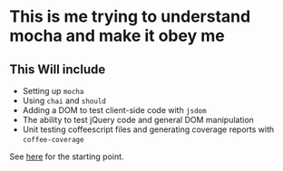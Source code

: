 # This is me trying to understand mocha and make it obey me

## This Will include
+ Setting up `mocha`
+ Using `chai` and `should`
+ Adding a DOM to test client-side code with `jsdom`
+ The ability to test jQuery code and general DOM manipulation
+ Unit testing coffeescript files and generating coverage reports with `coffee-coverage`

See [here](http://code.tutsplus.com/tutorials/better-coffeescript-testing-with-mocha--net-24696) for the starting point.

